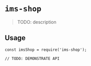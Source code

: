 # `ims-shop`

> TODO: description

## Usage

```
const imsShop = require('ims-shop');

// TODO: DEMONSTRATE API
```
